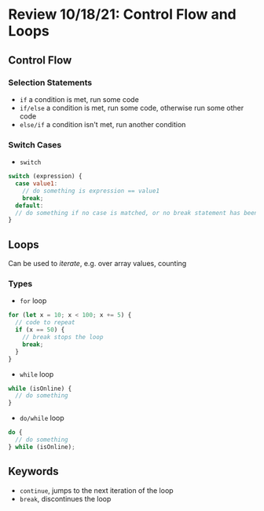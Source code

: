 # Review 10/18/21: Control Flow and Loops

## Control Flow

### Selection Statements

- `if` a condition is met, run some code
- `if/else` a condition is met, run some code, otherwise run some other code
- `else/if` a condition isn't met, run another condition

### Switch Cases

- `switch`

```js
switch (expression) {
  case value1:
    // do something is expression == value1
    break;
  default:
  // do something if no case is matched, or no break statement has been reached
}
```

## Loops

Can be used to _iterate_, e.g. over array values, counting

### Types

- `for` loop

```js
for (let x = 10; x < 100; x += 5) {
  // code to repeat
  if (x == 50) {
    // break stops the loop
    break;
  }
}
```

- `while` loop

```js
while (isOnline) {
  // do something
}
```

- `do/while` loop

```js
do {
  // do something
} while (isOnline);
```

## Keywords

- `continue`, jumps to the next iteration of the loop
- `break`, discontinues the loop
